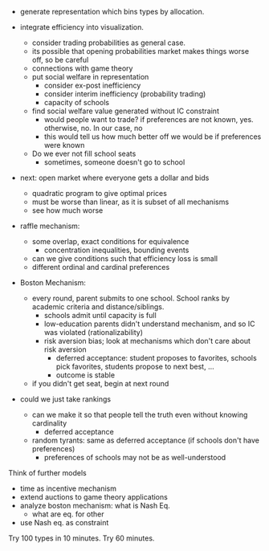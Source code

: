 - generate representation which bins types by allocation.
- integrate efficiency into visualization.
  - consider trading probabilities as general case.
  - its possible that opening probabilities market makes things worse off, so be careful
  - connections with game theory
  - put social welfare in representation
    - consider ex-post inefficiency
    - consider interim inefficiency (probability trading)
    - capacity of schools
  - find social welfare value generated without IC constraint
    - would people want to trade? if preferences are not known, yes. otherwise, no. In our case, no
    - this would tell us how much better off we would be if preferences were known
  - Do we ever not fill school seats
    - sometimes, someone doesn't go to school
    
- next: open market where everyone gets a dollar and bids
  - quadratic program to give optimal prices
  - must be worse than linear, as it is subset of all mechanisms 
  - see how much worse 
- raffle mechanism: 
  - some overlap, exact conditions for equivalence
    - concentration inequalities, bounding events
  - can we give conditions such that efficiency loss is small
  - different ordinal and cardinal preferences
- Boston Mechanism:
  - every round, parent submits to one school. School ranks by academic criteria and distance/siblings.
    - schools admit until capacity is full
    - low-education parents didn't understand mechanism, and so IC was violated (rationalizability)
    - risk aversion bias; look at mechanisms which don't care about risk aversion
      - deferred acceptance: student proposes to favorites, schools pick favorites, students propose to next best, ...
      - outcome is stable
  - if you didn't get seat, begin at next round
- could we just take rankings
  - can we make it so that people tell the truth even without knowing cardinality
    - deferred acceptance
  - random tyrants: same as deferred acceptance (if schools don't have preferences)
    - preferences of schools may not be as well-understood
    

Think of further models
  - time as incentive mechanism
  - extend auctions to game theory applications
  - analyze boston mechanism: what is Nash Eq.
    - what are eq. for other
  - use Nash eq. as constraint

 
 Try 100 types in 10 minutes. Try 60 minutes.
